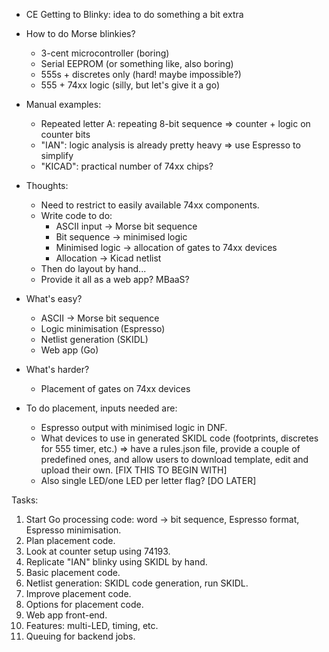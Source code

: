  - CE Getting to Blinky: idea to do something a bit extra

 - How to do Morse blinkies?
    * 3-cent microcontroller (boring)
    * Serial EEPROM (or something like, also boring)
    * 555s + discretes only (hard! maybe impossible?)
    * 555 + 74xx logic (silly, but let's give it a go)

 - Manual examples:
    * Repeated letter A: repeating 8-bit sequence => counter + logic
      on counter bits
    * "IAN": logic analysis is already pretty heavy => use Espresso to
      simplify
    * "KICAD": practical number of 74xx chips?

 - Thoughts:
    * Need to restrict to easily available 74xx components.
    * Write code to do:
        + ASCII input -> Morse bit sequence
        + Bit sequence -> minimised logic
        + Minimised logic -> allocation of gates to 74xx devices
        + Allocation -> Kicad netlist
    * Then do layout by hand...
    * Provide it all as a web app? MBaaS?

 - What's easy?
    * ASCII -> Morse bit sequence
    * Logic minimisation (Espresso)
    * Netlist generation (SKIDL)
    * Web app (Go)

 - What's harder?
    * Placement of gates on 74xx devices

 - To do placement, inputs needed are:
    * Espresso output with minimised logic in DNF.
    * What devices to use in generated SKIDL code (footprints,
      discretes for 555 timer, etc.) => have a rules.json file,
      provide a couple of predefined ones, and allow users to download
      template, edit and upload their own. [FIX THIS TO BEGIN WITH]
    * Also single LED/one LED per letter flag? [DO LATER]


Tasks:

1. Start Go processing code: word -> bit sequence, Espresso format,
   Espresso minimisation.
2. Plan placement code.
3. Look at counter setup using 74193.
4. Replicate "IAN" blinky using SKIDL by hand.
5. Basic placement code.
6. Netlist generation: SKIDL code generation, run SKIDL.
7. Improve placement code.
8. Options for placement code.
9. Web app front-end.
10. Features: multi-LED, timing, etc.
11. Queuing for backend jobs.
